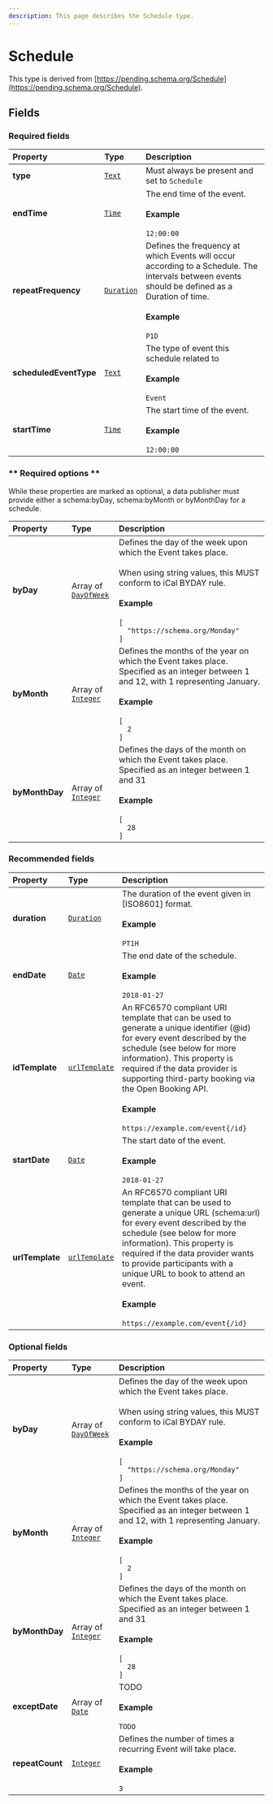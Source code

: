 ```yaml
---
description: This page describes the Schedule type.
---
```


# Schedule

This type is derived from [https://pending.schema.org/Schedule](https://pending.schema.org/Schedule).

## **Fields**

### **Required fields**
    
<table>
  <thead>
    <tr>
      <th style="text-align:left">Property</th>
      <th style="text-align:left">Type</th>
      <th style="text-align:left">Description</th>
    </tr>
  </thead>
  <tbody>
    <tr>
      <td style="text-align:left"><b>type</b></td>
      <td style="text-align:left">
        <a href="https://schema.org/Text"><code>Text</code></a>
      </td>
      <td style="text-align:left">
        Must always be present and set to <code>Schedule</code>
      </td>
    </tr>
    <tr>
      <td style="text-align:left"><b>endTime</b></td>
      <td style="text-align:left">
        <a href="https://schema.org/Time"><code>Time</code></a>
      </td>
      <td style="text-align:left">
        The end time of the event.</br></br><b>Example</b></br></br><code>12:00:00</code>
      </td>
    </tr>
    <tr>
      <td style="text-align:left"><b>repeatFrequency</b></td>
      <td style="text-align:left">
        <a href="https://schema.org/Duration"><code>Duration</code></a>
      </td>
      <td style="text-align:left">
        Defines the frequency at which Events will occur according to a Schedule. The intervals between events should be defined as a Duration of time.</br></br><b>Example</b></br></br><code>P1D</code>
      </td>
    </tr>
    <tr>
      <td style="text-align:left"><b>scheduledEventType</b></td>
      <td style="text-align:left">
        <a href="https://schema.org/Text"><code>Text</code></a>
      </td>
      <td style="text-align:left">
        The type of event this schedule related to</br></br><b>Example</b></br></br><code>Event</code>
      </td>
    </tr>
    <tr>
      <td style="text-align:left"><b>startTime</b></td>
      <td style="text-align:left">
        <a href="https://schema.org/Time"><code>Time</code></a>
      </td>
      <td style="text-align:left">
        The start time of the event.</br></br><b>Example</b></br></br><code>12:00:00</code>
      </td>
    </tr>
  </tbody>
</table>


### ** Required options **

While these properties are marked as optional, a data publisher must provide either a schema:byDay, schema:byMonth or byMonthDay for a schedule.

<table>
  <thead>
    <tr>
      <th style="text-align:left">Property</th>
      <th style="text-align:left">Type</th>
      <th style="text-align:left">Description</th>
    </tr>
  </thead>
  <tbody>
    <tr>
      <td style="text-align:left"><b>byDay</b></td>
      <td style="text-align:left">
        Array of <a href="ArrayOf#https://schema.org/DayOfWeek"><code>DayOfWeek</code></a>
      </td>
      <td style="text-align:left">
        Defines the day of the week upon which the Event takes place.</br></br>When using string values, this MUST conform to iCal BYDAY rule.</br></br><b>Example</b></br></br><code>[<br/>&nbsp;&nbsp;&quot;https://schema.org/Monday&quot;<br/>]</code>
      </td>
    </tr>
    <tr>
      <td style="text-align:left"><b>byMonth</b></td>
      <td style="text-align:left">
        Array of <a href="ArrayOf#https://schema.org/Integer"><code>Integer</code></a>
      </td>
      <td style="text-align:left">
        Defines the months of the year on which the Event takes place. Specified as an integer between 1 and 12, with 1 representing January.</br></br><b>Example</b></br></br><code>[<br/>&nbsp;&nbsp;2<br/>]</code>
      </td>
    </tr>
    <tr>
      <td style="text-align:left"><b>byMonthDay</b></td>
      <td style="text-align:left">
        Array of <a href="ArrayOf#https://schema.org/Integer"><code>Integer</code></a>
      </td>
      <td style="text-align:left">
        Defines the days of the month on which the Event takes place. Specified as an integer between 1 and 31</br></br><b>Example</b></br></br><code>[<br/>&nbsp;&nbsp;28<br/>]</code>
      </td>
    </tr>
  </tbody>
</table>


### **Recommended fields**
    
<table>
  <thead>
    <tr>
      <th style="text-align:left">Property</th>
      <th style="text-align:left">Type</th>
      <th style="text-align:left">Description</th>
    </tr>
  </thead>
  <tbody>
    <tr>
      <td style="text-align:left"><b>duration</b></td>
      <td style="text-align:left">
        <a href="https://schema.org/Duration"><code>Duration</code></a>
      </td>
      <td style="text-align:left">
        The duration of the event given in [ISO8601] format.</br></br><b>Example</b></br></br><code>PT1H</code>
      </td>
    </tr>
    <tr>
      <td style="text-align:left"><b>endDate</b></td>
      <td style="text-align:left">
        <a href="https://schema.org/Date"><code>Date</code></a>
      </td>
      <td style="text-align:left">
        The end date of the schedule.</br></br><b>Example</b></br></br><code>2018-01-27</code>
      </td>
    </tr>
    <tr>
      <td style="text-align:left"><b>idTemplate</b></td>
      <td style="text-align:left">
        <a href="https://schema.org/urlTemplate"><code>urlTemplate</code></a>
      </td>
      <td style="text-align:left">
        An RFC6570 compliant URI template that can be used to generate a unique identifier (@id) for every event described by the schedule (see below for more information). This property is required if the data provider is supporting third-party booking via the Open Booking API.</br></br><b>Example</b></br></br><code>https://example.com/event{/id}</code>
      </td>
    </tr>
    <tr>
      <td style="text-align:left"><b>startDate</b></td>
      <td style="text-align:left">
        <a href="https://schema.org/Date"><code>Date</code></a>
      </td>
      <td style="text-align:left">
        The start date of the event.</br></br><b>Example</b></br></br><code>2018-01-27</code>
      </td>
    </tr>
    <tr>
      <td style="text-align:left"><b>urlTemplate</b></td>
      <td style="text-align:left">
        <a href="https://schema.org/urlTemplate"><code>urlTemplate</code></a>
      </td>
      <td style="text-align:left">
        An RFC6570 compliant URI template that can be used to generate a unique URL (schema:url) for every event described by the schedule (see below for more information). This property is required if the data provider wants to provide participants with a unique URL to book to attend an event.</br></br><b>Example</b></br></br><code>https://example.com/event{/id}</code>
      </td>
    </tr>
  </tbody>
</table>


### **Optional fields**
    
<table>
  <thead>
    <tr>
      <th style="text-align:left">Property</th>
      <th style="text-align:left">Type</th>
      <th style="text-align:left">Description</th>
    </tr>
  </thead>
  <tbody>
    <tr>
      <td style="text-align:left"><b>byDay</b></td>
      <td style="text-align:left">
        Array of <a href="ArrayOf#https://schema.org/DayOfWeek"><code>DayOfWeek</code></a>
      </td>
      <td style="text-align:left">
        Defines the day of the week upon which the Event takes place.</br></br>When using string values, this MUST conform to iCal BYDAY rule.</br></br><b>Example</b></br></br><code>[<br/>&nbsp;&nbsp;&quot;https://schema.org/Monday&quot;<br/>]</code>
      </td>
    </tr>
    <tr>
      <td style="text-align:left"><b>byMonth</b></td>
      <td style="text-align:left">
        Array of <a href="ArrayOf#https://schema.org/Integer"><code>Integer</code></a>
      </td>
      <td style="text-align:left">
        Defines the months of the year on which the Event takes place. Specified as an integer between 1 and 12, with 1 representing January.</br></br><b>Example</b></br></br><code>[<br/>&nbsp;&nbsp;2<br/>]</code>
      </td>
    </tr>
    <tr>
      <td style="text-align:left"><b>byMonthDay</b></td>
      <td style="text-align:left">
        Array of <a href="ArrayOf#https://schema.org/Integer"><code>Integer</code></a>
      </td>
      <td style="text-align:left">
        Defines the days of the month on which the Event takes place. Specified as an integer between 1 and 31</br></br><b>Example</b></br></br><code>[<br/>&nbsp;&nbsp;28<br/>]</code>
      </td>
    </tr>
    <tr>
      <td style="text-align:left"><b>exceptDate</b></td>
      <td style="text-align:left">
        Array of <a href="ArrayOf#https://schema.org/Date"><code>Date</code></a>
      </td>
      <td style="text-align:left">
        TODO</br></br><b>Example</b></br></br><code>TODO</code>
      </td>
    </tr>
    <tr>
      <td style="text-align:left"><b>repeatCount</b></td>
      <td style="text-align:left">
        <a href="https://schema.org/Integer"><code>Integer</code></a>
      </td>
      <td style="text-align:left">
        Defines the number of times a recurring Event will take place.</br></br><b>Example</b></br></br><code>3</code>
      </td>
    </tr>
  </tbody>
</table>


